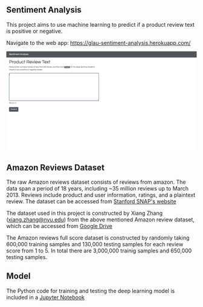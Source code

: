 ## Sentiment Analysis 

This project aims to use machine learning to predict if a product review text is positive or negative. 

Navigate to the web app: 
https://glau-sentiment-analysis.herokuapp.com/ 

<img src="https://github.com/gabrielle-lau/sentiment-analysis-deep-learning/blob/master/Demo_Screen_Capture.gif" alt="demo" width="600">

## Amazon Reviews Dataset

The raw Amazon reviews dataset consists of reviews from amazon. The data span a period of 18 years, including ~35 million reviews up to March 2013. Reviews include product and user information, ratings, and a plaintext review. The dataset can be accessed from [Stanford SNAP's website](https://snap.stanford.edu/data/web-Amazon.html#:~:text=This%20dataset%20consists%20of%20reviews,ratings%2C%20and%20a%20plaintext%20review.&text=gz)

The dataset used in this project is constructed by Xiang Zhang (xiang.zhang@nyu.edu) from the above mentioned Amazon review dataset, which can be accessed from [Google Drive](https://drive.google.com/drive/folders/0Bz8a_Dbh9Qhbfll6bVpmNUtUcFdjYmF2SEpmZUZUcVNiMUw1TWN6RDV3a0JHT3kxLVhVR2M) 

The Amazon reviews full score dataset is constructed by randomly taking 600,000 training samples and 130,000 testing samples for each review score from 1 to 5. In total there are 3,000,000 trainig samples and 650,000 testing samples.

## Model
The Python code for training and testing the deep learning model is included in a [Jupyter Notebook](https://github.com/gabrielle-lau/sentiment-analysis-deep-learning/blob/master/amazon-review-rating-v2.ipynb) 

